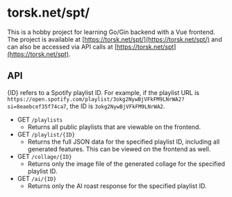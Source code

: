 # torsk.net/spt/

This is a hobby project for learning Go/Gin backend with a Vue frontend. The project is available at [https://torsk.net/spt/](https://torsk.net/spt/) and can also be accessed via API calls at [https://torsk.net/spt](https://torsk.net/spt).

## API

{ID} refers to a Spotify playlist ID. For example, if the playlist URL is `https://open.spotify.com/playlist/3okg2NywBjVFkFM9LNrWA2?si=8eaebcef35f74ca7`, the ID is `3okg2NywBjVFkFM9LNrWA2`.

- GET `/playlists`
  - Returns all public playlists that are viewable on the frontend.
- GET `/playlist/{ID}`
  - Returns the full JSON data for the specified playlist ID, including all generated features. This can be viewed on the frontend as well.
- GET `/collage/{ID}`
  - Returns only the image file of the generated collage for the specified playlist ID.
- GET `/ai/{ID}`
  - Returns only the AI roast response for the specified playlist ID.
  

